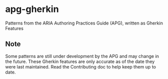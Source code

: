 # apg-gherkin

Patterns from the ARIA Authoring Practices Guide (APG), written as Gherkin Features

## Note

Some patterns are still under development by the APG and may change in the future.
These Gherkin features are only accurate as of the date they were last maintained.
Read the Contributing doc to help keep them up to date.